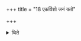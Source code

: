 +++
title = "18 एकविंशो जनं यतो"

+++

<details><summary>थिते</summary>

एकविंशो जनं यतो गन्धारिकलिङ्गमगधान्पारस्करान्सौवीरान्वा १८
</details>
